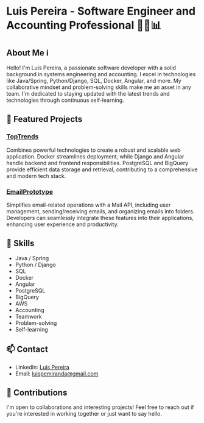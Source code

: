 # Luis Pereira - Software Engineer and Accounting Professional 👨‍💻📊

## About Me ℹ️

Hello! I'm Luis Pereira, a passionate software developer with a solid background in systems engineering and accounting. I excel in technologies like Java/Spring, Python/Django, SQL, Docker, Angular, and more. My collaborative mindset and problem-solving skills make me an asset in any team. I'm dedicated to staying updated with the latest trends and technologies through continuous self-learning.

## 🚀 Featured Projects

### [TopTrends](project_toptrends)
Combines powerful technologies to create a robust and scalable web application. Docker streamlines deployment, while Django and Angular handle backend and frontend responsibilities. PostgreSQL and BigQuery provide efficient data storage and retrieval, contributing to a comprehensive and modern tech stack.

### [EmailPrototype](emailprototype)
Simplifies email-related operations with a Mail API, including user management, sending/receiving emails, and organizing emails into folders. Developers can seamlessly integrate these features into their applications, enhancing user experience and productivity.

## 💼 Skills

- Java / Spring
- Python / Django
- SQL
- Docker
- Angular
- PostgreSQL
- BigQuery
- AWS
- Accounting
- Teamwork
- Problem-solving
- Self-learning

## 📫 Contact

- LinkedIn: [Luis Pereira](linkedin_profile)
- Email: luispemiranda@gmail.com

## 🤝 Contributions

I'm open to collaborations and interesting projects! Feel free to reach out if you're interested in working together or just want to say hello.


